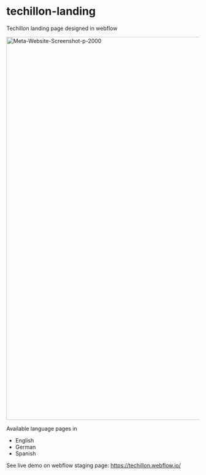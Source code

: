 # techillon-landing
Techillon landing page designed in webflow


<img width="1000" alt="Meta-Website-Screenshot-p-2000" src="https://user-images.githubusercontent.com/28692622/199281616-1461d9d7-6f97-4340-975f-aa531306d160.png">

Available language pages in
- English 
- German
- Spanish

See live demo on webflow staging page: https://techillon.webflow.io/
